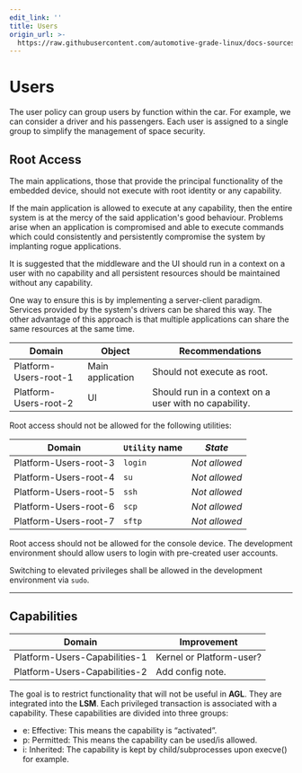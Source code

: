```yaml
---
edit_link: ''
title: Users
origin_url: >-
  https://raw.githubusercontent.com/automotive-grade-linux/docs-sources/halibut/docs/security-blueprint/part-5/7-Users.md
---
```


<!-- WARNING: This file is generated by fetch_docs.js using /home/boron/Documents/AGL/docs-webtemplate/site/_data/tocs/architecture/icefish/security_blueprint-security-blueprint-book.yml -->

# Users

The user policy can group users by function within the car. For example, we can
consider a driver and his passengers. Each user is assigned to a single group to
simplify the management of space security.

## Root Access

The main applications, those that provide the principal functionality of the
embedded device, should not execute with root identity or any capability.

If the main application is allowed to execute at any capability, then the entire
system is at the mercy of the said application's good behaviour. Problems arise
when an application is compromised and able to execute commands which could
consistently and persistently compromise the system by implanting rogue
applications.

It is suggested that the middleware and the UI should run in a context on a user
with no capability and all persistent resources should be maintained without any
capability.

One way to ensure this is by implementing a server-client paradigm. Services
provided by the system's drivers can be shared this way. The other advantage of
this approach is that multiple applications can share the same resources at the
same time.

<!-- section-config -->

Domain                | Object           | Recommendations
--------------------- | ---------------- | -----------------------------------------------------
Platform-Users-root-1 | Main application | Should not execute as root.
Platform-Users-root-2 | UI               | Should run in a context on a user with no capability.

<!-- end-section-config -->

Root access should not be allowed for the following utilities:

<!-- section-config -->

Domain                | `Utility` name | _State_
--------------------- | -------------- | -------------
Platform-Users-root-3 | `login`        | _Not allowed_
Platform-Users-root-4 | `su`           | _Not allowed_
Platform-Users-root-5 | `ssh`          | _Not allowed_
Platform-Users-root-6 | `scp`          | _Not allowed_
Platform-Users-root-7 | `sftp`         | _Not allowed_

<!-- end-section-config -->

Root access should not be allowed for the console device. The development
environment should allow users to login with pre-created user accounts.

Switching to elevated privileges shall be allowed in the development environment
via `sudo`.

--------------------------------------------------------------------------------

<!-- pagebreak -->

## Capabilities

<!-- section-todo -->

Domain                        | Improvement
----------------------------- | ------------------------
Platform-Users-Capabilities-1 | Kernel or Platform-user?
Platform-Users-Capabilities-2 | Add config note.

<!-- end-section-todo -->

The goal is to restrict functionality that will not be useful in **AGL**. They
are integrated into the **LSM**. Each privileged transaction is associated with
a capability. These capabilities are divided into three groups:

- e: Effective: This means the capability is “activated”.
- p: Permitted: This means the capability can be used/is allowed.
- i: Inherited: The capability is kept by child/subprocesses upon execve() for example.

